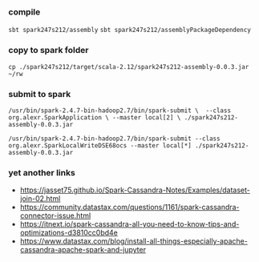 ### compile

`sbt spark247s212/assembly`
`sbt spark247s212/assemblyPackageDependency`

### copy to spark folder

`cp ./spark247s212/target/scala-2.12/spark247s212-assembly-0.0.3.jar ~/rw`

### submit to spark

`
/usr/bin/spark-2.4.7-bin-hadoop2.7/bin/spark-submit \ 
--class org.alexr.SparkApplication \
--master local[2] \
./spark247s212-assembly-0.0.3.jar
`

`/usr/bin/spark-2.4.7-bin-hadoop2.7/bin/spark-submit --class org.alexr.SparkLocalWriteDSE68ocs --master local[*] ./spark247s212-assembly-0.0.3.jar`

### yet another links
 - https://jasset75.github.io/Spark-Cassandra-Notes/Examples/dataset-join-02.html
 - https://community.datastax.com/questions/1161/spark-cassandra-connector-issue.html
 - https://itnext.io/spark-cassandra-all-you-need-to-know-tips-and-optimizations-d3810cc0bd4e
 - https://www.datastax.com/blog/install-all-things-especially-apache-cassandra-apache-spark-and-jupyter
